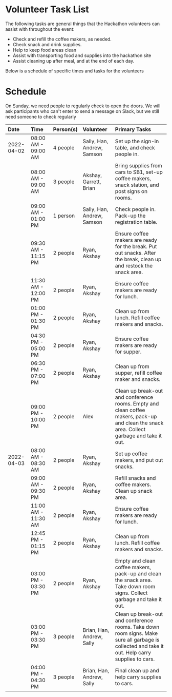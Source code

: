 # Volunteer Task List

The following tasks are general things that the Hackathon volunteers can assist with throughout the event:

-   Check and refill the coffee makers, as needed.
-   Check snack and drink supplies.
-   Help to keep food areas clean
-   Assist with transporting food and supplies into the hackathon site
-   Assist cleaning up after meal, and at the end of each day.

Below is a schedule of specific times and tasks for the volunteers

# Schedule

On Sunday, we need people to regularly check to open the doors. We will ask participants who can't enter to send a message on Slack, but we still need someone to check regularly

| Date       | Time                |  Person(s)     | Volunteer                      |Primary Tasks |
| :--        | :--                 | :--          	| :--                            | :--          |
| 2022-04-02 | 08:00 AM - 09:00 AM | 4 people		| Sally, Han, Andrew, Samson     | Set up the sign-in table, and check people in. |
|            | 08:00 AM - 09:00 AM | 3 people  		| Akshay, Garrett, Brian         |  Bring supplies from cars to SB1, set-up coffee makers, snack station, and post signs on rooms. |
|            | 09:00 AM - 01:00 PM | 1 person       | Sally, Han, Andrew, Samson     | Check people in. Pack-up the registration table. |
|            | 09:30 AM - 11:15 PM | 2 people		| Ryan, Akshay                   | Ensure coffee makers are ready for the break. Put out snacks. After the break, clean up and restock the snack area. |
|            | 11:30 AM - 12:00 PM | 2 people       | Ryan, Akshay                   | Ensure coffee makers are ready for lunch. |
|            | 01:00 PM - 01:30 PM | 2 people 	    | Ryan, Akshay                   | Clean up from lunch. Refill coffee makers and snacks. |
|            | 04:30 PM - 05:00 PM | 2 people  		| Ryan, Akshay                   | Ensure coffee makers are ready for supper. |
|            | 06:30 PM - 07:00 PM | 2 people		| Ryan, Akshay                   | Clean up from supper, refill coffee maker and snacks. |
|            | 09:00 PM - 10:00 PM | 2 people		| Alex                           | Clean up break-out and conference rooms. Empty and clean coffee makers, pack-up and clean the snack area. Collect garbage and take it out. |
| 2022-04-03 | 08:00 AM - 08:30 AM | 2 people 		| Ryan, Akshay                   | Set up coffee makers, and put out snacks. |
|            | 09:00 AM - 09:30 PM | 2 people  		| Ryan, Akshay                   | Refill snacks and coffee makers. Clean up snack area. |
|            | 11:00 AM - 11:30 AM | 2 people       | Ryan, Akshay                   | Ensure coffee makers are ready for lunch. |
|            | 12:45 PM - 01:15 PM | 2 people  		| Ryan, Akshay                   | Clean up from lunch. Refill coffee makers and snacks. |
|            | 03:00 PM - 03:30 PM | 2 people		| Ryan, Akshay                   | Empty and clean coffee makers, pack-up and clean the snack area. Take down room signs. Collect garbage and take it out. |
|            | 03:00 PM - 03:30 PM | 3 people  		| Brian, Han, Andrew, Sally      | Clean up break-out and conference rooms. Take down room signs. Make sure all garbage is collected and take it out. Help carry supplies to cars. |
|            | 04:00 PM - 04:30 PM | 3 people       | Brian, Han, Andrew, Sally      | Final clean up and help carry supplies to cars. |


